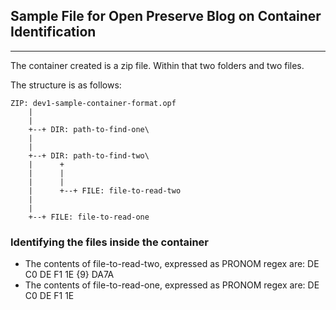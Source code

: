 ## Sample File for Open Preserve Blog on Container Identification
---

The container created is a zip file. Within that two folders and two files. 

The structure is as follows:

    ZIP: dev1-sample-container-format.opf
        |
        |
        +--+ DIR: path-to-find-one\
        |
        |
        +--+ DIR: path-to-find-two\
        |      +
        |      |
        |      |
        |      +--+ FILE: file-to-read-two
        |
        |
        +--+ FILE: file-to-read-one

### Identifying the files inside the container

- The contents of file-to-read-two, expressed as PRONOM regex are: DE C0 DE F1 1E {9} DA7A
- The contents of file-to-read-one, expressed as PRONOM regex are: DE C0 DE F1 1E
